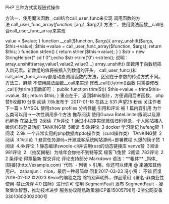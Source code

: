 
PHP 三种方式实现链式操作


 方法一、使用魔法函数__call结合call_user_func来实现
调用函数的方法 call_user_func_array($function, [$arg1, $arg2])
方法二、使用魔法函数__call结合call_user_func_array来实现
<?php

class StringHelper {
    private $value;
    
    function __construct($value)
    {
        $this->value = $value;
    }

    function __call($function, $args){
        array_unshift($args, $this->value);
        $this->value = call_user_func_array($function, $args);
        return $this;
    }

    function strlen() {
        return strlen($this->value);
    }
}
$str = new StringHelper("  sd f  0");echo $str->trim('0')->strlen();
说明：
array_unshift(array,value1,value2,value3...)
array_unshift() 函数用于向数组插入新元素。新数组的值将被插入到数组的开头。
call_user_func()和call_user_func_array都是动态调用函数的方法，区别在于参数的传递方式不同。
方法三、麻烦 不使用魔法函数__call来实现  修改_call()为trim()函数
只需要修改_call()为trim()函数即可：
public function trim($t){
    $this->value = trim($this->value, $t);
    return $this;
}
重点在于，返回$this指针，方便调用后者函数。
php
赞9收藏10
分享
阅读 7.6k发布于 2017-01-18





在路上

531 声望25 粉丝
关注作者

下一篇 »
MYSQL 使用show profiles 分析性能
引用和评论
被 1 篇内容引用



为什么类可以用->一次性调用多个方法

推荐阅读


使用Guava RateLimiter限流以及源码解析
在路上赞 2阅读 7.1k评论 1


通过小程序实现微信扫码登录，个人网站接入微信扫码登录功能
TANKING赞 5阅读 5.6k评论 3


docker 学习笔记
hufeng赞 1阅读 2.9k


一个非常实用的php数据库pdo操作类（curd操作类）
TANKING赞 2阅读 3.1k评论 1


悬赏任务源码+开源威客系统网站源码+部署教程
火爆的筷子赞 1阅读 4.4k评论 1


静态编译swoole-cli并调用rust的动态链接库
vanve赞 3阅读 981评论 2


〔抽奖揭秘〕为啥年会你抽不到特等奖
极客飞兔赞 2阅读 783评论 2

2 条评论
得票最新


提交评论
评论支持部分 Markdown 语法：**粗体** _斜体_ [链接](http://example.com) `代码` - 列表 > 引用。你还可以使用 @ 来通知其他用户。

zshanjun：
nice，最后一种最简单
回复2017-03-23

冯小贤：
不错
回复2018-02-02
©2023 Kevin的编程之路
除特别声明外，作品采用《署名-非商业性使用-禁止演绎 4.0 国际》进行许可
使用 SegmentFault 发布
SegmentFault - 凝聚集体智慧，推动技术进步
服务协议隐私政策浙ICP备15005796号-2浙公网安备33010602002000号

